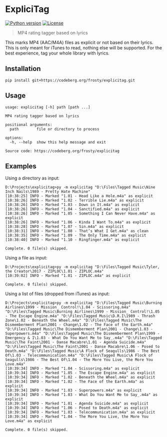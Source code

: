 # ExpliciTag

[![Python version](https://img.shields.io/badge/python-3.11%2B-blue.svg)](https://pypi.python.org/pypi/config-formatter) [![License](https://img.shields.io/github/license/delgan/config-formatter.svg)](https://codeberg.org/frosty/explicitag/src/branch/master/LICENSE)

> MP4 rating tagger based on lyrics

This marks MP4 (AAC/M4A) files as explicit or not based on their lyrics. This is only meant for iTunes to read, nothing else will be supported. For the best experience, tag your whole library with lyrics.

## Installation

```
pip install git+https://codeberg.org/frosty/explicitag.git
```

## Usage

```
usage: explicitag [-h] path [path ...]

MP4 rating tagger based on lyrics

positional arguments:
  path        file or directory to process

options:
  -h, --help  show this help message and exit

Source code: https://codeberg.org/frosty/explicitag
```

## Examples

Using a directory as input:
```
D:\Projects\explicitag>py -m explicitag "D:\Files\Tagged Music\Nine Inch Nails\1989 - Pretty Hate Machine"
[10:38:25] INFO - Marked "1.01 - Head Like a Hole.m4a" as explicit
[10:38:26] INFO - Marked "1.02 - Terrible Lie.m4a" as explicit
[10:38:26] INFO - Marked "1.03 - Down in It.m4a" as explicit
[10:38:26] INFO - Marked "1.04 - Sanctified.m4a" as explicit
[10:38:26] INFO - Marked "1.05 - Something I Can Never Have.m4a" as explicit
[10:38:26] INFO - Marked "1.06 - Kinda I Want To.m4a" as explicit
[10:38:28] INFO - Marked "1.07 - Sin.m4a" as explicit
[10:38:31] INFO - Marked "1.08 - That’s What I Get.m4a" as clean
[10:38:35] INFO - Marked "1.09 - The Only Time.m4a" as explicit
[10:38:40] INFO - Marked "1.10 - Ringfinger.m4a" as explicit

Complete. 0 file(s) skipped.
```

Using a file as input:
```
D:\Projects\explicitag>py -m explicitag "D:\Files\Tagged Music\Tyler, the Creator\2017 - ZIPLOC\1.01 - ZIPLOC.m4a"
[10:39:02] INFO - Marked "1.01 - ZIPLOC.m4a" as explicit

Complete. 0 file(s) skipped.
```

Using a list of files (dropped from iTunes) as input:
```
D:\Projects\explicitag>py -m explicitag "D:\Files\Tagged Music\Burning Airlines\1999 - Mission_ Control!\1.04 - Scissoring.m4a" "D:\Files\Tagged Music\Burning Airlines\1999 - Mission_ Control!\1.05 - The Escape Engine.m4a" "D:\Files\Tagged Music\D.R.I\1989 - Thrash Zone\1.02 - Beneath the Wheel.m4a" "D:\Files\Tagged Music\The Dismemberment Plan\2001 - Change\1.02 - The Face of the Earth.m4a" "D:\Files\Tagged Music\The Dismemberment Plan\2001 - Change\1.03 - Superpowers.m4a" "D:\Files\Tagged Music\The Dismemberment Plan\1999 - Emergency & I\1.03 - What Do You Want Me to Say_.m4a" "D:\Files\Tagged Music\The Faint\2001 - Danse Macabre\1.01 - Agenda Suicide.m4a" "D:\Files\Tagged Music\The Faint\2001 - Danse Macabre\1.06 - Posed to Death.m4a" "D:\Files\Tagged Music\A Flock of Seagulls\1986 - The Best Of\1.03 - Telecommunication.m4a" "D:\Files\Tagged Music\A Flock of Seagulls\1986 - The Best Of\1.04 - The More You Live, the More You Love.m4a"
[10:39:34] INFO - Marked "1.04 - Scissoring.m4a" as explicit
[10:39:34] INFO - Marked "1.05 - The Escape Engine.m4a" as explicit
[10:39:34] INFO - Marked "1.02 - Beneath the Wheel.m4a" as explicit
[10:39:34] INFO - Marked "1.02 - The Face of the Earth.m4a" as explicit
[10:39:34] INFO - Marked "1.03 - Superpowers.m4a" as explicit
[10:39:34] INFO - Marked "1.03 - What Do You Want Me to Say_.m4a" as explicit
[10:39:34] INFO - Marked "1.01 - Agenda Suicide.m4a" as explicit
[10:39:34] INFO - Marked "1.06 - Posed to Death.m4a" as explicit
[10:39:34] INFO - Marked "1.03 - Telecommunication.m4a" as explicit
[10:39:34] INFO - Marked "1.04 - The More You Live, the More You Love.m4a" as explicit

Complete. 0 file(s) skipped.
```